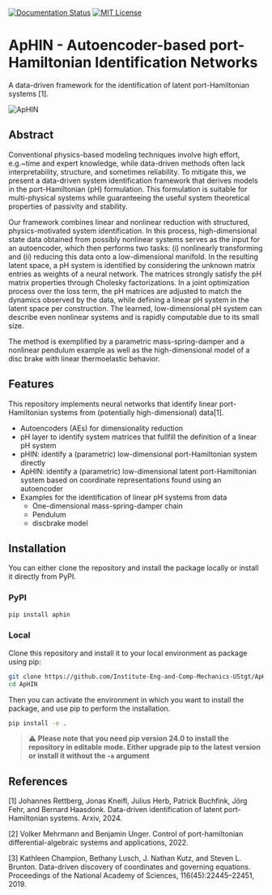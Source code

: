 <!-- PROJECT SHIELDS -->

[//]: # ([![arXiv][arxiv-shield]][arxiv-url])

[//]: # ([![DOI][doi-shield]][doi-url])
[![Documentation Status][docs-shield]][docs-url]
[![MIT License][license-shield]][license-url]

# ApHIN - Autoencoder-based port-Hamiltonian Identification Networks
A data-driven framework for the identification of latent port-Hamiltonian systems [1].

![ApHIN](https://github.com/user-attachments/assets/0764f063-ced4-4b8e-af84-a7772c7d5c30)

## Abstract
Conventional physics-based modeling techniques involve high effort, e.g.~time and expert knowledge, while data-driven methods often lack interpretability, structure, and sometimes reliability. To mitigate this, we present a data-driven system identification framework that derives models in the port-Hamiltonian (pH) formulation. 
This formulation is suitable for multi-physical systems while guaranteeing the useful system theoretical properties of passivity and stability. 

Our framework combines linear and nonlinear reduction with structured, physics-motivated system identification. 
In this process, high-dimensional state data obtained from possibly nonlinear systems serves as the input for an autoencoder, which then performs two tasks: (i) nonlinearly transforming and (ii) reducing this data onto a low-dimensional manifold. In the resulting latent space, a pH system is identified by considering the unknown matrix entries as weights of a neural network. The matrices strongly satisfy the pH matrix properties through Cholesky factorizations. In a joint optimization process over the loss term, the pH matrices are adjusted to match the dynamics observed by the data, while defining a linear pH system in the latent space per construction.
The learned, low-dimensional pH system can describe even nonlinear systems and is rapidly computable due to its small size.

The method is exemplified by a parametric mass-spring-damper and a nonlinear pendulum example as well as the high-dimensional model of a disc brake with linear thermoelastic behavior.

## Features
This repository implements neural networks that identify linear port-Hamiltonian systems from (potentially high-dimensional) data[1].
* Autoencoders (AEs) for dimensionality reduction
* pH layer to identify system matrices that fullfill the definition of a linear pH system
* pHIN: identify a (parametric) low-dimensional port-Hamiltonian system directly
* ApHIN: identify a (parametric) low-dimensional latent port-Hamiltonian system based on coordinate representations found using an autoencoder
* Examples for the identification of linear pH systems from data
  * One-dimensional mass-spring-damper chain
  * Pendulum
  * discbrake model
  
## Installation

You can either clone the repository and install the package locally or install it directly from PyPI.

### PyPI

```bash
pip install aphin
```

### Local
Clone this repository and install it to your local environment as package using pip:

```bash
git clone https://github.com/Institute-Eng-and-Comp-Mechanics-UStgt/ApHIN.git
cd ApHIN
```
Then you can activate the environment in which you want to install the package, and use pip to perform the installation.
```bash
pip install -e .
```

> :warning: **Please note that you need pip version 24.0 to install the repository in editable mode. Either upgrade pip to the latest version or install it without the ```-e``` argument**

## References

[1] Johannes Rettberg, Jonas Kneifl, Julius Herb, Patrick Buchfink, Jörg Fehr, and Bernard Haasdonk. Data-driven identification of latent port-Hamiltonian systems. Arxiv, 2024.

[2] Volker Mehrmann and Benjamin Unger. Control of port-hamiltonian differential-algebraic
systems and applications, 2022.

[3] Kathleen Champion, Bethany Lusch, J. Nathan Kutz, and Steven L. Brunton. Data-driven
discovery of coordinates and governing equations. Proceedings of the National Academy of
Sciences, 116(45):22445–22451, 2019.

[license-shield]: https://img.shields.io/github/license/Institute-Eng-and-Comp-Mechanics-UStgt/ApHIN.svg
[license-url]: https://github.com/Institute-Eng-and-Comp-Mechanics-UStgt/ApHIN/blob/main/LICENSE
[doi-shield]: https://zenodo.org/badge/DOI/
[doi-url]: https://doi.org/
[arxiv-shield]: https://img.shields.io/badge/arXiv-
[arxiv-url]: https://doi.org/
[docs-url]: https://Institute-Eng-and-Comp-Mechanics-UStgt.github.io/ApHIN
[docs-shield]: https://img.shields.io/badge/docs-online-blue.svg

